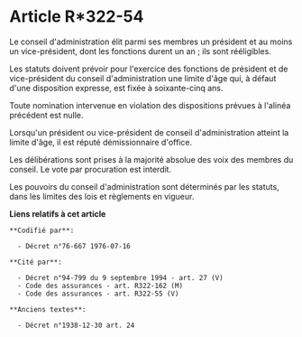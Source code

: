 # Article R*322-54

Le conseil d'administration élit parmi ses membres un président et au moins un vice-président, dont les fonctions durent un
an ; ils sont rééligibles.

Les statuts doivent prévoir pour l'exercice des fonctions de président et de vice-président du conseil d'administration une
limite d'âge qui, à défaut d'une disposition expresse, est fixée à soixante-cinq ans.

Toute nomination intervenue en violation des dispositions prévues à l'alinéa précédent est nulle.

Lorsqu'un président ou vice-président de conseil d'administration atteint la limite d'âge, il est réputé démissionnaire
d'office.

Les délibérations sont prises à la majorité absolue des voix des membres du conseil. Le vote par procuration est interdit.

Les pouvoirs du conseil d'administration sont déterminés par les statuts, dans les limites des lois et règlements en vigueur.

**Liens relatifs à cet article**

	**Codifié par**:

	  - Décret n°76-667 1976-07-16

	**Cité par**:

	  - Décret n°94-799 du 9 septembre 1994 - art. 27 (V)
	  - Code des assurances - art. R322-162 (M)
	  - Code des assurances - art. R322-55 (V)

	**Anciens textes**:

	  - Décret n°1938-12-30 art. 24
